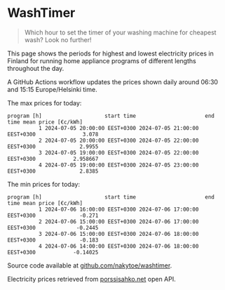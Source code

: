 
# WashTimer

> Which hour to set the timer of your washing machine for cheapest wash? Look no further!

This page shows the periods for highest and lowest electricity prices in Finland 
for running home appliance programs of different lengths throughout the day. 

A GitHub Actions workflow updates the prices shown daily around 06:30 and 15:15 Europe/Helsinki time.

The max prices for today:

	program [h]                    start time                      end time mean price [€c/kWh]
	          1 2024-07-05 20:00:00 EEST+0300 2024-07-05 21:00:00 EEST+0300               3.078
	          2 2024-07-05 20:00:00 EEST+0300 2024-07-05 22:00:00 EEST+0300              2.9955
	          3 2024-07-05 19:00:00 EEST+0300 2024-07-05 22:00:00 EEST+0300            2.958667
	          4 2024-07-05 19:00:00 EEST+0300 2024-07-05 23:00:00 EEST+0300              2.8385

The min prices for today:

	program [h]                    start time                      end time mean price [€c/kWh]
	          1 2024-07-06 16:00:00 EEST+0300 2024-07-06 17:00:00 EEST+0300              -0.271
	          2 2024-07-06 15:00:00 EEST+0300 2024-07-06 17:00:00 EEST+0300             -0.2445
	          3 2024-07-06 15:00:00 EEST+0300 2024-07-06 18:00:00 EEST+0300              -0.183
	          4 2024-07-06 14:00:00 EEST+0300 2024-07-06 18:00:00 EEST+0300            -0.14025


Source code available at [github.com/nakytoe/washtimer](https://github.com/nakytoe/washtimer).

Electricity prices retrieved from [porssisahko.net](https://porssisahko.net/api) open API.
